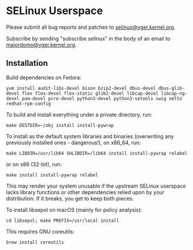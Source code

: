 SELinux Userspace
=================

Please submit all bug reports and patches to <selinux@vger.kernel.org>.

Subscribe by sending "subscribe selinux" in the body of an email
to <majordomo@vger.kernel.org>.

Installation
------------

Build dependencies on Fedora:

    yum install audit-libs-devel bison bzip2-devel dbus-devel dbus-glib-devel flex flex-devel flex-static glib2-devel libcap-devel libcap-ng-devel pam-devel pcre-devel python3-devel python3-setools swig xmlto redhat-rpm-config


To build and install everything under a private directory, run:

    make DESTDIR=~/obj install install-pywrap

To install as the default system libraries and binaries
(overwriting any previously installed ones - dangerous!),
on x86_64, run:

    make LIBDIR=/usr/lib64 SHLIBDIR=/lib64 install install-pywrap relabel

or on x86 (32-bit), run:

    make install install-pywrap relabel

This may render your system unusable if the upstream SELinux userspace
lacks library functions or other dependencies relied upon by your
distribution.  If it breaks, you get to keep both pieces.

To install libsepol on macOS (mainly for policy analysis):

    cd libsepol; make PREFIX=/usr/local install

This requires GNU coreutils:

    brew install coreutils
